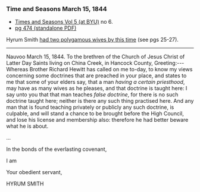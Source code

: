 
### Time and Seasons March 15, 1844

* [Times and Seasons Vol 5 (at BYU)](http://contentdm.lib.byu.edu/cdm/ref/collection/NCMP1820-1846/id/8375) no 6.
* [pg 474 (standalone PDF)](https://docs.google.com/viewer?url=https://github.com/faenrandir/a_careful_examination/raw/f95a370b57ae8530ffc8891104bf944bf0edbfeb/documents/polygamy/denials/originals/1843-03-15-Times-and-Seasons-Letter-to-Editor.pdf)

Hyrum Smith [had two polygamous wives by this time](https://www.dialoguejournal.com/wp-content/uploads/sbi/articles/Dialogue_V38N03_13.pdf) (see pgs 25-27).

---

Nauvoo March 15, 1844. To the brethren of the Church of Jesus Christ of Latter Day Saints living on China Creek, in Hancock County, Greeting:---Whereas Brother Richard Hewitt has called on me to-day, to know my views concerning some doctrines that are preached in your place, and states to me that some of your elders say, that a man _having a certain priesthood_, may have as many wives as he pleases, and that doctrine is taught here: I say unto you that that man teaches _false doctrine_, for there is no such doctrine taught here; neither is there any such thing practised here.  And any man that is found teaching privately or publicly any such doctrine, is culpable, and will stand a chance to be brought before the High Council, and lose his license and membership also: therefore he had better beware what he is about. 

...

In the bonds of the everlasting covenant,

I am

Your obedient servant,

HYRUM SMITH 

